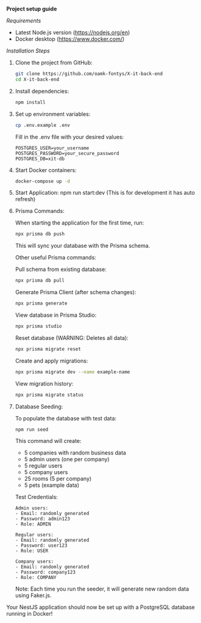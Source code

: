 **Project setup guide**

_Requirements_

- Latest Node.js version (https://nodejs.org/en)
- Docker desktop (https://www.docker.com/)

_Installation Steps_

1. Clone the project from GitHub:

   ```bash
   git clone https://github.com/oamk-fontys/X-it-back-end
   cd X-it-back-end
   ```

2. Install dependencies:

   ```bash
   npm install
   ```

3. Set up environment variables:

   ```bash
   cp .env.example .env
   ```

   Fill in the .env file with your desired values:

   ```
   POSTGRES_USER=your_username
   POSTGRES_PASSWORD=your_secure_password
   POSTGRES_DB=xit-db
   ```

4. Start Docker containers:

   ```bash
   docker-compose up -d
   ```

5. Start Application:
   npm run start:dev (This is for development it has auto refresh)

6. Prisma Commands:

   When starting the application for the first time, run:

   ```bash
   npx prisma db push
   ```

   This will sync your database with the Prisma schema.

   Other useful Prisma commands:

   Pull schema from existing database:

   ```bash
   npx prisma db pull
   ```

   Generate Prisma Client (after schema changes):

   ```bash
   npx prisma generate
   ```

   View database in Prisma Studio:

   ```bash
   npx prisma studio
   ```

   Reset database (WARNING: Deletes all data):

   ```bash
   npx prisma migrate reset
   ```

   Create and apply migrations:

   ```bash
   npx prisma migrate dev --name example-name
   ```

   View migration history:

   ```bash
   npx prisma migrate status
   ```

7. Database Seeding:

   To populate the database with test data:

   ```bash
   npm run seed
   ```

   This command will create:

   - 5 companies with random business data
   - 5 admin users (one per company)
   - 5 regular users
   - 5 company users
   - 25 rooms (5 per company)
   - 5 pets (example data)

   Test Credentials:

   ```
   Admin users:
   - Email: randomly generated
   - Password: admin123
   - Role: ADMIN

   Regular users:
   - Email: randomly generated
   - Password: user123
   - Role: USER

   Company users:
   - Email: randomly generated
   - Password: company123
   - Role: COMPANY
   ```

   Note: Each time you run the seeder, it will generate new random data using Faker.js.

Your NestJS application should now be set up with a PostgreSQL database running in Docker!
